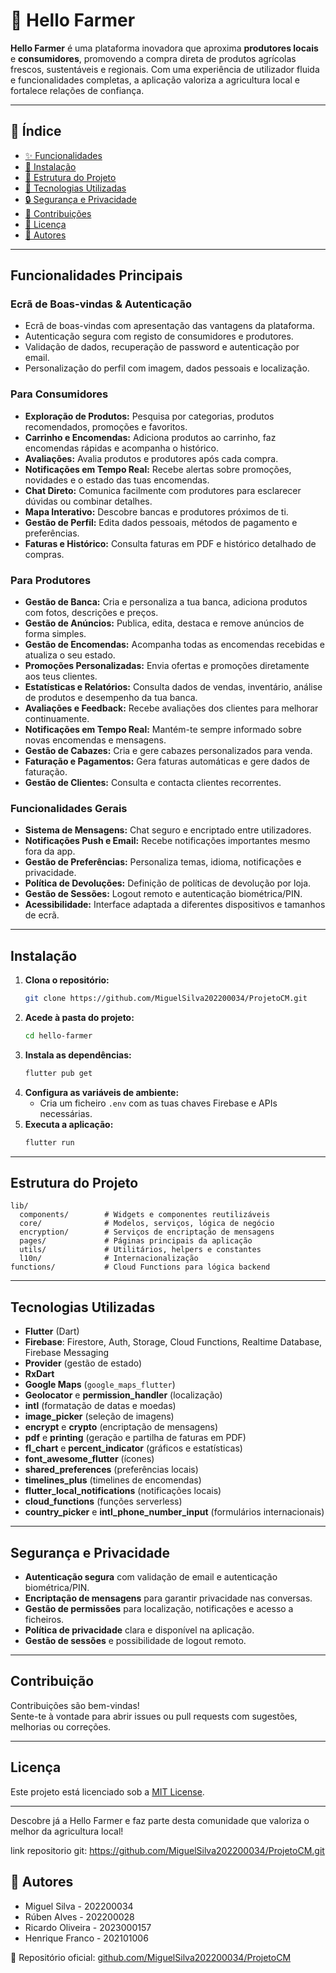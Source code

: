 # 🌾 Hello Farmer

**Hello Farmer** é uma plataforma inovadora que aproxima **produtores locais** e **consumidores**, promovendo a compra direta de produtos agrícolas frescos, sustentáveis e regionais. Com uma experiência de utilizador fluida e funcionalidades completas, a aplicação valoriza a agricultura local e fortalece relações de confiança.

---

## 📌 Índice

- [✨ Funcionalidades](#-funcionalidades)
- [🚀 Instalação](#-instalação)
- [📁 Estrutura do Projeto](#-estrutura-do-projeto)
- [🧪 Tecnologias Utilizadas](#-tecnologias-utilizadas)
- [🔒 Segurança e Privacidade](#-segurança-e-privacidade)
- [🤝 Contribuições](#-contribuições)
- [📜 Licença](#-licença)
- [👥 Autores](#-autores)

---

## Funcionalidades Principais

### Ecrã de Boas-vindas & Autenticação

- Ecrã de boas-vindas com apresentação das vantagens da plataforma.
- Autenticação segura com registo de consumidores e produtores.
- Validação de dados, recuperação de password e autenticação por email.
- Personalização do perfil com imagem, dados pessoais e localização.

### Para Consumidores

- **Exploração de Produtos:** Pesquisa por categorias, produtos recomendados, promoções e favoritos.
- **Carrinho e Encomendas:** Adiciona produtos ao carrinho, faz encomendas rápidas e acompanha o histórico.
- **Avaliações:** Avalia produtos e produtores após cada compra.
- **Notificações em Tempo Real:** Recebe alertas sobre promoções, novidades e o estado das tuas encomendas.
- **Chat Direto:** Comunica facilmente com produtores para esclarecer dúvidas ou combinar detalhes.
- **Mapa Interativo:** Descobre bancas e produtores próximos de ti.
- **Gestão de Perfil:** Edita dados pessoais, métodos de pagamento e preferências.
- **Faturas e Histórico:** Consulta faturas em PDF e histórico detalhado de compras.

### Para Produtores

- **Gestão de Banca:** Cria e personaliza a tua banca, adiciona produtos com fotos, descrições e preços.
- **Gestão de Anúncios:** Publica, edita, destaca e remove anúncios de forma simples.
- **Gestão de Encomendas:** Acompanha todas as encomendas recebidas e atualiza o seu estado.
- **Promoções Personalizadas:** Envia ofertas e promoções diretamente aos teus clientes.
- **Estatísticas e Relatórios:** Consulta dados de vendas, inventário, análise de produtos e desempenho da tua banca.
- **Avaliações e Feedback:** Recebe avaliações dos clientes para melhorar continuamente.
- **Notificações em Tempo Real:** Mantém-te sempre informado sobre novas encomendas e mensagens.
- **Gestão de Cabazes:** Cria e gere cabazes personalizados para venda.
- **Faturação e Pagamentos:** Gera faturas automáticas e gere dados de faturação.
- **Gestão de Clientes:** Consulta e contacta clientes recorrentes.

### Funcionalidades Gerais

- **Sistema de Mensagens:** Chat seguro e encriptado entre utilizadores.
- **Notificações Push e Email:** Recebe notificações importantes mesmo fora da app.
- **Gestão de Preferências:** Personaliza temas, idioma, notificações e privacidade.
- **Política de Devoluções:** Definição de políticas de devolução por loja.
- **Gestão de Sessões:** Logout remoto e autenticação biométrica/PIN.
- **Acessibilidade:** Interface adaptada a diferentes dispositivos e tamanhos de ecrã.

---

## Instalação

1. **Clona o repositório:**
   ```bash
   git clone https://github.com/MiguelSilva202200034/ProjetoCM.git
   ```
2. **Acede à pasta do projeto:**
   ```bash
   cd hello-farmer
   ```
3. **Instala as dependências:**
   ```bash
   flutter pub get
   ```
4. **Configura as variáveis de ambiente:**
   - Cria um ficheiro `.env` com as tuas chaves Firebase e APIs necessárias.
5. **Executa a aplicação:**
   ```bash
   flutter run
   ```

---

## Estrutura do Projeto

```
lib/
  components/        # Widgets e componentes reutilizáveis
  core/              # Modelos, serviços, lógica de negócio
  encryption/        # Serviços de encriptação de mensagens
  pages/             # Páginas principais da aplicação
  utils/             # Utilitários, helpers e constantes
  l10n/              # Internacionalização
functions/           # Cloud Functions para lógica backend
```

---

## Tecnologias Utilizadas

- **Flutter** (Dart)
- **Firebase**: Firestore, Auth, Storage, Cloud Functions, Realtime Database, Firebase Messaging
- **Provider** (gestão de estado)
- **RxDart**
- **Google Maps** (`google_maps_flutter`)
- **Geolocator** e **permission_handler** (localização)
- **intl** (formatação de datas e moedas)
- **image_picker** (seleção de imagens)
- **encrypt** e **crypto** (encriptação de mensagens)
- **pdf** e **printing** (geração e partilha de faturas em PDF)
- **fl_chart** e **percent_indicator** (gráficos e estatísticas)
- **font_awesome_flutter** (ícones)
- **shared_preferences** (preferências locais)
- **timelines_plus** (timelines de encomendas)
- **flutter_local_notifications** (notificações locais)
- **cloud_functions** (funções serverless)
- **country_picker** e **intl_phone_number_input** (formulários internacionais)

---

## Segurança e Privacidade

- **Autenticação segura** com validação de email e autenticação biométrica/PIN.
- **Encriptação de mensagens** para garantir privacidade nas conversas.
- **Gestão de permissões** para localização, notificações e acesso a ficheiros.
- **Política de privacidade** clara e disponível na aplicação.
- **Gestão de sessões** e possibilidade de logout remoto.

---

## Contribuição

Contribuições são bem-vindas!  
Sente-te à vontade para abrir issues ou pull requests com sugestões, melhorias ou correções.

---

## Licença

Este projeto está licenciado sob a [MIT License](LICENSE).

---

Descobre já a Hello Farmer e faz parte desta comunidade que valoriza o melhor da agricultura local!


link repositorio git: https://github.com/MiguelSilva202200034/ProjetoCM.git

## 👥 Autores

- Miguel Silva - 202200034  
- Rúben Alves - 202200028  
- Ricardo Oliveira - 2023000157  
- Henrique Franco - 202101006  

🔗 Repositório oficial: [github.com/MiguelSilva202200034/ProjetoCM](https://github.com/MiguelSilva202200034/ProjetoCM)

